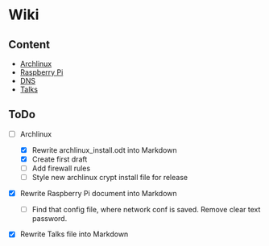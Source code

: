 # Wiki

## Content

- [Archlinux](/Archlinux)
- [Raspberry Pi](/RaspberryPi)
- [DNS](DNS)
- [Talks](/Talks)

## ToDo

- [ ] Archlinux
  - [x] Rewrite archlinux_install.odt into Markdown
  - [x] Create first draft
  - [ ] Add firewall rules
  - [ ] Style new archlinux crypt install file for release
- [x] Rewrite Raspberry Pi document into Markdown
  - [ ] Find that config file, where network conf is saved. Remove clear text password.
- [x] Rewrite Talks file into Markdown



